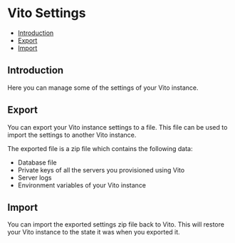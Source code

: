 # Vito Settings

- [Introduction](#introduction)
- [Export](#export)
- [Import](#import)

## Introduction

Here you can manage some of the settings of your Vito instance.

## Export

You can export your Vito instance settings to a file. This file can be used to import the settings to another Vito
instance.

The exported file is a zip file which contains the following data:

- Database file
- Private keys of all the servers you provisioned using Vito
- Server logs
- Environment variables of your Vito instance

## Import

You can import the exported settings zip file back to Vito. This will restore your Vito instance to the state it was
when you exported it.